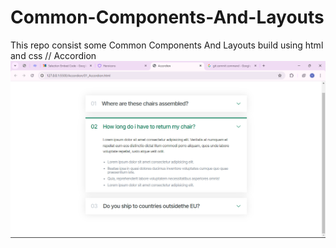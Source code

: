 # Common-Components-And-Layouts

This repo consist some Common Components And Layouts build using html and css
// Accordion
![Accordion output](image.png)
